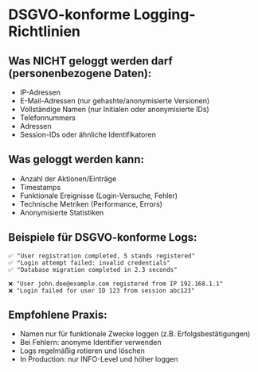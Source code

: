 # DSGVO-konforme Logging-Richtlinien

## Was NICHT geloggt werden darf (personenbezogene Daten):
- IP-Adressen
- E-Mail-Adressen (nur gehashte/anonymisierte Versionen)
- Vollständige Namen (nur Initialen oder anonymisierte IDs)
- Telefonnummers
- Adressen
- Session-IDs oder ähnliche Identifikatoren

## Was geloggt werden kann:
- Anzahl der Aktionen/Einträge
- Timestamps
- Funktionale Ereignisse (Login-Versuche, Fehler)
- Technische Metriken (Performance, Errors)
- Anonymisierte Statistiken

## Beispiele für DSGVO-konforme Logs:
```
✅ "User registration completed, 5 stands registered"
✅ "Login attempt failed: invalid credentials"
✅ "Database migration completed in 2.3 seconds"

❌ "User john.doe@example.com registered from IP 192.168.1.1"
❌ "Login failed for user ID 123 from session abc123"
```

## Empfohlene Praxis:
- Namen nur für funktionale Zwecke loggen (z.B. Erfolgsbestätigungen)
- Bei Fehlern: anonyme Identifier verwenden
- Logs regelmäßig rotieren und löschen
- In Production: nur INFO-Level und höher loggen
